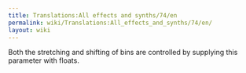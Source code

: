 ```yaml
---
title: Translations:All effects and synths/74/en
permalink: wiki/Translations:All_effects_and_synths/74/en/
layout: wiki
---
```


Both the stretching and shifting of bins are controlled by supplying
this parameter with floats.
